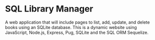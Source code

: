 # SQL Library Manager
 A web application that will include pages to list, add, update, and delete books using an SQLite database. This is a dynamic website using JavaScript, Node.js, Express, Pug, SQLite and the SQL ORM Sequelize.

